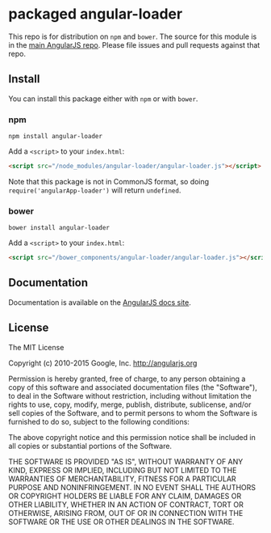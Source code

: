 # packaged angular-loader

This repo is for distribution on `npm` and `bower`. The source for this module is in the
[main AngularJS repo](https://github.com/angular/angular.js/blob/master/src/loader.js).
Please file issues and pull requests against that repo.

## Install

You can install this package either with `npm` or with `bower`.

### npm

```shell
npm install angular-loader
```

Add a `<script>` to your `index.html`:

```html
<script src="/node_modules/angular-loader/angular-loader.js"></script>
```

Note that this package is not in CommonJS format, so doing `require('angularApp-loader')` will
return `undefined`.

### bower

```shell
bower install angular-loader
```

Add a `<script>` to your `index.html`:

```html
<script src="/bower_components/angular-loader/angular-loader.js"></script>
```

## Documentation

Documentation is available on the
[AngularJS docs site](http://docs.angularjs.org/guide/bootstrap).

## License

The MIT License

Copyright (c) 2010-2015 Google, Inc. http://angularjs.org

Permission is hereby granted, free of charge, to any person obtaining a copy
of this software and associated documentation files (the "Software"), to deal
in the Software without restriction, including without limitation the rights
to use, copy, modify, merge, publish, distribute, sublicense, and/or sell
copies of the Software, and to permit persons to whom the Software is
furnished to do so, subject to the following conditions:

The above copyright notice and this permission notice shall be included in
all copies or substantial portions of the Software.

THE SOFTWARE IS PROVIDED "AS IS", WITHOUT WARRANTY OF ANY KIND, EXPRESS OR
IMPLIED, INCLUDING BUT NOT LIMITED TO THE WARRANTIES OF MERCHANTABILITY,
FITNESS FOR A PARTICULAR PURPOSE AND NONINFRINGEMENT. IN NO EVENT SHALL THE
AUTHORS OR COPYRIGHT HOLDERS BE LIABLE FOR ANY CLAIM, DAMAGES OR OTHER
LIABILITY, WHETHER IN AN ACTION OF CONTRACT, TORT OR OTHERWISE, ARISING FROM,
OUT OF OR IN CONNECTION WITH THE SOFTWARE OR THE USE OR OTHER DEALINGS IN
THE SOFTWARE.
